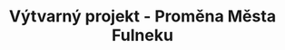 ---
id: 627542f6-9a46-4933-9cd0-98d28ed3c538
title: Výtvarný projekt - Proměna Města Fulneku
price: 1
year: 2018
description: Projekt vedla Magdaléna Feilhaurová, která nyní studuje na pražské Akademii výtvarného umění v ateliéru grafiky. Jejím cílem je dát dětem příležitost kreativním způsobem vyjádřit představy o směřování města, v němž žijí, přiblížit nenásilnou formou změny Fulneku během staletí a podnítit v nich touhu po aktivním zapojení ve společenském životě města.
kouskovani: true
locationName: undefined
position:
  lng: 17.9071717367691
  lat: 49.71509426055534
---